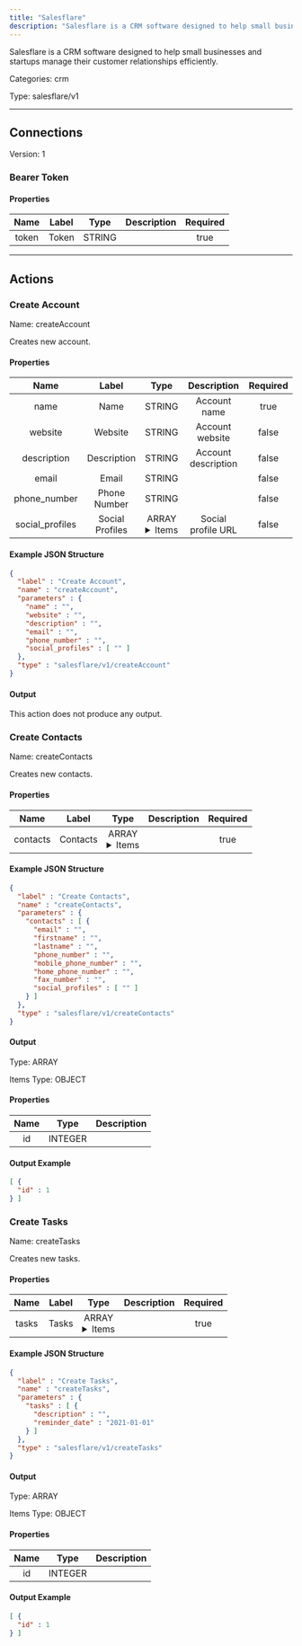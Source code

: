 ```yaml
---
title: "Salesflare"
description: "Salesflare is a CRM software designed to help small businesses and startups manage their customer relationships efficiently."
---
```


Salesflare is a CRM software designed to help small businesses and startups manage their customer relationships efficiently.


Categories: crm


Type: salesflare/v1

<hr />



## Connections

Version: 1


### Bearer Token

#### Properties

|      Name       |      Label     |     Type     |     Description     | Required |
|:---------------:|:--------------:|:------------:|:-------------------:|:--------:|
| token | Token | STRING |  | true |





<hr />



## Actions


### Create Account
Name: createAccount

Creates new account.

#### Properties

|      Name       |      Label     |     Type     |     Description     | Required |
|:---------------:|:--------------:|:------------:|:-------------------:|:--------:|
| name | Name | STRING | Account name | true |
| website | Website | STRING | Account website | false |
| description | Description | STRING | Account description | false |
| email | Email | STRING |  | false |
| phone_number | Phone Number | STRING |  | false |
| social_profiles | Social Profiles | ARRAY <details> <summary> Items </summary> [STRING] </details> | Social profile URL | false |

#### Example JSON Structure
```json
{
  "label" : "Create Account",
  "name" : "createAccount",
  "parameters" : {
    "name" : "",
    "website" : "",
    "description" : "",
    "email" : "",
    "phone_number" : "",
    "social_profiles" : [ "" ]
  },
  "type" : "salesflare/v1/createAccount"
}
```

#### Output

This action does not produce any output.




### Create Contacts
Name: createContacts

Creates new contacts.

#### Properties

|      Name       |      Label     |     Type     |     Description     | Required |
|:---------------:|:--------------:|:------------:|:-------------------:|:--------:|
| contacts | Contacts | ARRAY <details> <summary> Items </summary> [{STRING\(email), STRING\(firstname), STRING\(lastname), STRING\(phone_number), STRING\(mobile_phone_number), STRING\(home_phone_number), STRING\(fax_number), [STRING]\(social_profiles)}] </details> |  | true |

#### Example JSON Structure
```json
{
  "label" : "Create Contacts",
  "name" : "createContacts",
  "parameters" : {
    "contacts" : [ {
      "email" : "",
      "firstname" : "",
      "lastname" : "",
      "phone_number" : "",
      "mobile_phone_number" : "",
      "home_phone_number" : "",
      "fax_number" : "",
      "social_profiles" : [ "" ]
    } ]
  },
  "type" : "salesflare/v1/createContacts"
}
```

#### Output



Type: ARRAY


Items Type: OBJECT


#### Properties
|     Name     |     Type     |     Description     |
|:------------:|:------------:|:-------------------:|
| id | INTEGER |  |





#### Output Example
```json
[ {
  "id" : 1
} ]
```


### Create Tasks
Name: createTasks

Creates new tasks.

#### Properties

|      Name       |      Label     |     Type     |     Description     | Required |
|:---------------:|:--------------:|:------------:|:-------------------:|:--------:|
| tasks | Tasks | ARRAY <details> <summary> Items </summary> [{STRING\(description), DATE\(reminder_date)}] </details> |  | true |

#### Example JSON Structure
```json
{
  "label" : "Create Tasks",
  "name" : "createTasks",
  "parameters" : {
    "tasks" : [ {
      "description" : "",
      "reminder_date" : "2021-01-01"
    } ]
  },
  "type" : "salesflare/v1/createTasks"
}
```

#### Output



Type: ARRAY


Items Type: OBJECT


#### Properties
|     Name     |     Type     |     Description     |
|:------------:|:------------:|:-------------------:|
| id | INTEGER |  |





#### Output Example
```json
[ {
  "id" : 1
} ]
```




